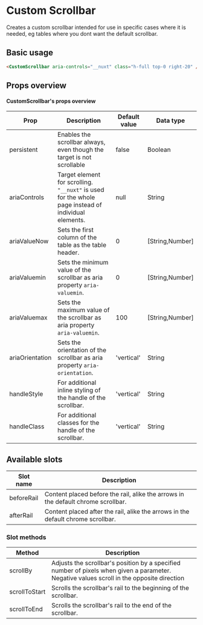 # Custom Scrollbar

Creates a custom scrollbar intended for use in specific cases where it is needed, eg tables where you dont want the default scrollbar.

## Basic usage

```html
<CustomScrollbar aria-controls="__nuxt" class="h-full top-0 right-20" />
```

## Props overview

#### CustomScrollbar's props overview

| Prop            | Description                                                                                         | Default value | Data type       |
| --------------- | --------------------------------------------------------------------------------------------------- | ------------- | --------------- |
| persistent      | Enables the scrollbar always, even though the target is not scrollable                              | false         | Boolean         |
| ariaControls    | Target element for scrolling. `"__nuxt"` is used for the whole page instead of individual elements. | null          | String          |
| ariaValueNow    | Sets the first column of the table as the table header.                                             | 0             | [String,Number] |
| ariaValuemin    | Sets the minimum value of the scrollbar as aria property `aria-valuemin`.                           | 0             | [String,Number] |
| ariaValuemax    | Sets the maximum value of the scrollbar as aria property `aria-valuemin`.                           | 100           | [String,Number] |
| ariaOrientation | Sets the orientation of the scrollbar as aria property `aria-orientation`.                          | 'vertical'    | String          |
| handleStyle     | For additional inline styling of the handle of the scrollbar.                                       | 'vertical'    | String          |
| handleClass     | For additional classes for the handle of the scrollbar.                                             | 'vertical'    | String          |

## Available slots

| Slot name  | Description                                                                       |
| ---------- | --------------------------------------------------------------------------------- |
| beforeRail | Content placed before the rail, alike the arrows in the default chrome scrollbar. |
| afterRail  | Content placed after the rail, alike the arrows in the default chrome scrollbar.  |

### Slot methods

| Method        | Description                                                                                                                               |
| ------------- | ----------------------------------------------------------------------------------------------------------------------------------------- |
| scrollBy      | Adjusts the scrollbar's position by a specified number of pixels when given a parameter. Negative values scroll in the opposite direction |
| scrollToStart | Scrolls the scrollbar's rail to the beginning of the scrollbar.                                                                           |
| scrollToEnd   | Scrolls the scrollbar's rail to the end of the scrollbar.                                                                           |
